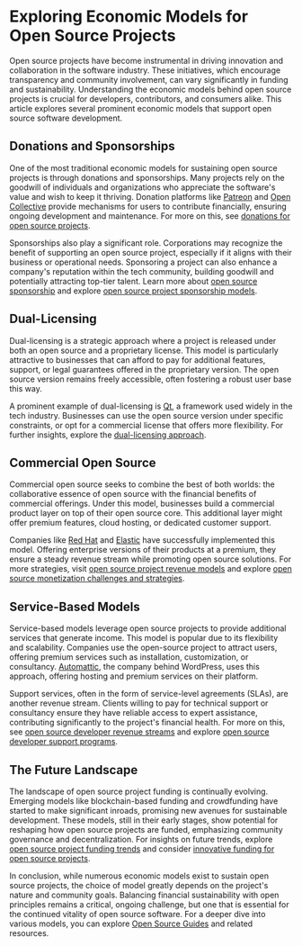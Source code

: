 # Exploring Economic Models for Open Source Projects

Open source projects have become instrumental in driving innovation and collaboration in the software industry. These initiatives, which encourage transparency and community involvement, can vary significantly in funding and sustainability. Understanding the economic models behind open source projects is crucial for developers, contributors, and consumers alike. This article explores several prominent economic models that support open source software development.

## Donations and Sponsorships

One of the most traditional economic models for sustaining open source projects is through donations and sponsorships. Many projects rely on the goodwill of individuals and organizations who appreciate the software's value and wish to keep it thriving. Donation platforms like [Patreon](https://www.patreon.com/) and [Open Collective](https://opencollective.com/) provide mechanisms for users to contribute financially, ensuring ongoing development and maintenance. For more on this, see [donations for open source projects](https://www.license-token.com/wiki/donations-for-open-source-projects).

Sponsorships also play a significant role. Corporations may recognize the benefit of supporting an open source project, especially if it aligns with their business or operational needs. Sponsoring a project can also enhance a company's reputation within the tech community, building goodwill and potentially attracting top-tier talent. Learn more about [open source sponsorship](https://www.license-token.com/wiki/open-source-sponsorship) and explore [open source project sponsorship models](https://www.license-token.com/wiki/open-source-project-sponsorship-models).

## Dual-Licensing

Dual-licensing is a strategic approach where a project is released under both an open source and a proprietary license. This model is particularly attractive to businesses that can afford to pay for additional features, support, or legal guarantees offered in the proprietary version. The open source version remains freely accessible, often fostering a robust user base this way.

A prominent example of dual-licensing is [Qt](https://www.qt.io/download), a framework used widely in the tech industry. Businesses can use the open source version under specific constraints, or opt for a commercial license that offers more flexibility. For further insights, explore the [dual-licensing approach](https://www.license-token.com/wiki/dual-licensing-approach).

## Commercial Open Source

Commercial open source seeks to combine the best of both worlds: the collaborative essence of open source with the financial benefits of commercial offerings. Under this model, businesses build a commercial product layer on top of their open source core. This additional layer might offer premium features, cloud hosting, or dedicated customer support.

Companies like [Red Hat](https://www.redhat.com/en) and [Elastic](https://www.elastic.co/) have successfully implemented this model. Offering enterprise versions of their products at a premium, they ensure a steady revenue stream while promoting open source solutions. For more strategies, visit [open source project revenue models](https://www.license-token.com/wiki/open-source-project-revenue-models) and explore [open source monetization challenges and strategies](https://www.license-token.com/wiki/open-source-monetization-challenges-and-strategies).

## Service-Based Models

Service-based models leverage open source projects to provide additional services that generate income. This model is popular due to its flexibility and scalability. Companies use the open-source project to attract users, offering premium services such as installation, customization, or consultancy. [Automattic](https://automattic.com/), the company behind WordPress, uses this approach, offering hosting and premium services on their platform.

Support services, often in the form of service-level agreements (SLAs), are another revenue stream. Clients willing to pay for technical support or consultancy ensure they have reliable access to expert assistance, contributing significantly to the project's financial health. For more on this, see [open source developer revenue streams](https://www.license-token.com/wiki/open-source-developer-revenue-streams) and explore [open source developer support programs](https://www.license-token.com/wiki/open-source-developer-support-programs).

## The Future Landscape

The landscape of open source project funding is continually evolving. Emerging models like blockchain-based funding and crowdfunding have started to make significant inroads, promising new avenues for sustainable development. These models, still in their early stages, show potential for reshaping how open source projects are funded, emphasizing community governance and decentralization. For insights on future trends, explore [open source project funding trends](https://www.license-token.com/wiki/open-source-project-funding-trends) and consider [innovative funding for open source projects](https://www.license-token.com/wiki/innovative-funding-for-open-source-projects).

In conclusion, while numerous economic models exist to sustain open source projects, the choice of model greatly depends on the project's nature and community goals. Balancing financial sustainability with open principles remains a critical, ongoing challenge, but one that is essential for the continued vitality of open source software. For a deeper dive into various models, you can explore [Open Source Guides](https://opensource.guide/) and related resources.
